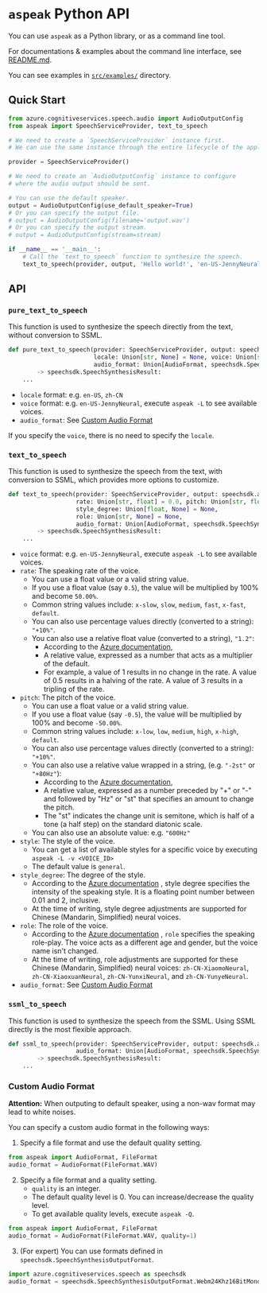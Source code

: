 # `aspeak` Python API

You can use `aspeak` as a Python library, or as a command line tool.

For documentations & examples about the command line interface, see [README.md](README.md).

You can see examples in [`src/examples/`](src/examples) directory. 

## Quick Start

```python
from azure.cognitiveservices.speech.audio import AudioOutputConfig
from aspeak import SpeechServiceProvider, text_to_speech

# We need to create a `SpeechServiceProvider` instance first.
# We can use the same instance through the entire lifecycle of the application.

provider = SpeechServiceProvider()

# We need to create an `AudioOutputConfig` instance to configure 
# where the audio output should be sent.

# You can use the default speaker.
output = AudioOutputConfig(use_default_speaker=True)
# Or you can specify the output file.
# output = AudioOutputConfig(filename='output.wav')
# Or you can specify the output stream.
# output = AudioOutputConfig(stream=stream)

if __name__ == '__main__':
    # Call the `text_to_speech` function to synthesize the speech.
    text_to_speech(provider, output, 'Hello world!', 'en-US-JennyNeural')
```

## API

### `pure_text_to_speech`

This function is used to synthesize the speech directly from the text, without conversion to SSML.

```python
def pure_text_to_speech(provider: SpeechServiceProvider, output: speechsdk.audio.AudioOutputConfig, text: str,
                        locale: Union[str, None] = None, voice: Union[str, None] = None,
                        audio_format: Union[AudioFormat, speechsdk.SpeechSynthesisOutputFormat, None] = None) \
        -> speechsdk.SpeechSynthesisResult:
    ...
```
- `locale` format: e.g. `en-US`, `zh-CN`
- `voice` format: e.g. `en-US-JennyNeural`, execute `aspeak -L` to see available voices.
- `audio_format`: See [Custom Audio Format](#custom-audio-format)

If you specify the `voice`, there is no need to specify the `locale`.

### `text_to_speech`

This function is used to synthesize the speech from the text,
with conversion to SSML, which provides more options to customize.

```python
def text_to_speech(provider: SpeechServiceProvider, output: speechsdk.audio.AudioOutputConfig, text: str, voice: str,
                   rate: Union[str, float] = 0.0, pitch: Union[str, float] = 0.0, style: str = "general",
                   style_degree: Union[float, None] = None,
                   role: Union[str, None] = None,
                   audio_format: Union[AudioFormat, speechsdk.SpeechSynthesisOutputFormat, None] = None) \
        -> speechsdk.SpeechSynthesisResult:
    ...
```

- `voice` format: e.g. `en-US-JennyNeural`, execute `aspeak -L` to see available voices.
- `rate`: The speaking rate of the voice.
  - You can use a float value or a valid string value.
  - If you use a float value (say `0.5`), the value will be multiplied by 100% and become `50.00%`.
  - Common string values include: `x-slow`, `slow`, `medium`, `fast`, `x-fast`, `default`.
  - You can also use percentage values directly (converted to a string): `"+10%"`.
  - You can also use a relative float value (converted to a string), `"1.2"`: 
    - According to the [Azure documentation](https://docs.microsoft.com/en-us/azure/cognitive-services/speech-service/speech-synthesis-markup?tabs=csharp#adjust-prosody),
    - A relative value, expressed as a number that acts as a multiplier of the default. 
    - For example, a value of 1 results in no change in the rate. A value of 0.5 results in a halving of the rate. A value of 3 results in a tripling of the rate.
- `pitch`: The pitch of the voice.
  - You can use a float value or a valid string value.
  - If you use a float value (say `-0.5`), the value will be multiplied by 100% and become `-50.00%`.
  - Common string values include: `x-low`, `low`, `medium`, `high`, `x-high`, `default`.
  - You can also use percentage values directly (converted to a string): `"+10%"`.
  - You can also use a relative value wrapped in a string, (e.g. `"-2st"` or `"+80Hz"`): 
    - According to the [Azure documentation](https://docs.microsoft.com/en-us/azure/cognitive-services/speech-service/speech-synthesis-markup?tabs=csharp#adjust-prosody),
    - A relative value, expressed as a number preceded by "+" or "-" and followed by "Hz" or "st" that specifies an amount to change the pitch.
    - The "st" indicates the change unit is semitone, which is half of a tone (a half step) on the standard diatonic scale.
  - You can also use an absolute value: e.g. `"600Hz"`
- `style`: The style of the voice.
  - You can get a list of available styles for a specific voice by executing `aspeak -L -v <VOICE_ID>`
  - The default value is `general`.
- `style_degree`: The degree of the style.
  - According to the
[Azure documentation](https://docs.microsoft.com/en-us/azure/cognitive-services/speech-service/speech-synthesis-markup?tabs=csharp#adjust-speaking-styles)
, style degree specifies the intensity of the speaking style.
It is a floating point number between 0.01 and 2, inclusive.
  - At the time of writing, style degree adjustments are supported for Chinese (Mandarin, Simplified) neural voices.
- `role`: The role of the voice.
  - According to the
[Azure documentation](https://docs.microsoft.com/en-us/azure/cognitive-services/speech-service/speech-synthesis-markup?tabs=csharp#adjust-speaking-styles)
, `role` specifies the speaking role-play. The voice acts as a different age and gender, but the voice name isn't
changed.
  - At the time of writing, role adjustments are supported for these Chinese (Mandarin, Simplified) neural voices:
`zh-CN-XiaomoNeural`, `zh-CN-XiaoxuanNeural`, `zh-CN-YunxiNeural`, and `zh-CN-YunyeNeural`.
- `audio_format`: See [Custom Audio Format](#custom-audio-format)


### `ssml_to_speech`

This function is used to synthesize the speech from the SSML. Using SSML directly is the most flexible approach.

```python
def ssml_to_speech(provider: SpeechServiceProvider, output: speechsdk.audio.AudioOutputConfig, ssml: str,
                   audio_format: Union[AudioFormat, speechsdk.SpeechSynthesisOutputFormat, None]) \
        -> speechsdk.SpeechSynthesisResult:
    ...
```

### Custom Audio Format

**Attention:** When outputing to default speaker, using a non-wav format may lead to white noises.

You can specify a custom audio format in the following ways:

1. Specify a file format and use the default quality setting.
```python
from aspeak import AudioFormat, FileFormat
audio_format = AudioFormat(FileFormat.WAV)
```

2. Specify a file format and a quality setting.
   - `quality` is an integer.
   - The default quality level is 0. You can increase/decrease the quality level.
   - To get available quality levels, execute `aspeak -Q`.
```python
from aspeak import AudioFormat, FileFormat
audio_format = AudioFormat(FileFormat.WAV, quality=1)
```

3. (For expert) You can use formats defined in `speechsdk.SpeechSynthesisOutputFormat`.
```python
import azure.cognitiveservices.speech as speechsdk
audio_format = speechsdk.SpeechSynthesisOutputFormat.Webm24Khz16BitMonoOpus
```

